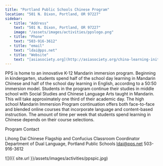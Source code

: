 ```yaml
---
title: "Portland Public Schools Chinese Program"
location: "501 N. Dixon, Portland, OR 97227"
sidebar:
  - title: "Address"
    text: "501 N. Dixon, Portland, OR 97227"
    image: "/assets/images/activities/ppslogo.png"
  - title: "Phone"
    text: "503-916-3612"
  - title: "email"
    text: "ldai@pps.net"
  - title: "Website"
    text: "[asiasociety.org](http://asiasociety.org/china-learning-initiatives/portland-public-schools-chinese-program)"
---
```


PPS is home to an innovative K-12 Mandarin immersion program. Beginning in kindergarten, students spend half of the school day learning in Mandarin Chinese and half of the school day learning in English, according to a 50:50 immersion model. Students in the program continue their studies in middle school with Social Studies and Chinese Language Arts taught in Mandarin. This will take approximately one third of their academic day. The high school Mandarin Immersion Program continuation offers both face-to-face and blended online courses that incorporate language and content-based instruction. The amount of time per week that students spend learning in Chinese depends on their course selections.

Program Contact

Lihong Dai
Chinese Flagship and Confucius Classroom Coordinator
Department of Dual Language, Portland Public Schools
ldai@pps.net
503-916-3612

![]({{ site.url }}/assets/images/activities/ppspic.jpg)
